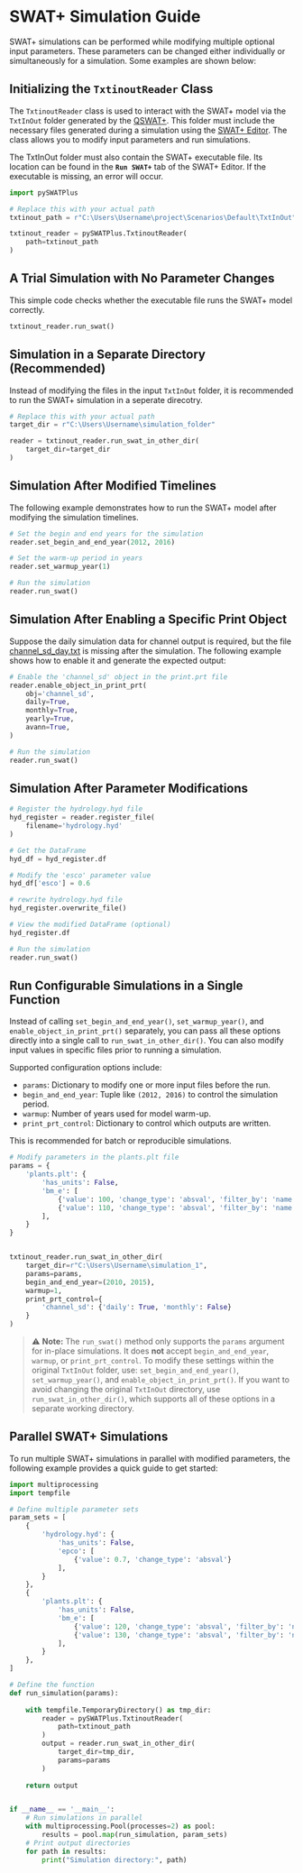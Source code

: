 # SWAT+ Simulation Guide


SWAT+ simulations can be performed while modifying multiple optional input parameters. These parameters can be changed either individually or simultaneously for a simulation. Some examples are shown below:

## Initializing the `TxtinoutReader` Class

The `TxtinoutReader` class is used to interact with the SWAT+ model via the `TxtInOut` folder generated by the [QSWAT+](https://github.com/swat-model/QSWATPlus). This folder must include the necessary files generated during a simulation using the [SWAT+ Editor](https://github.com/swat-model/swatplus-editor). The class allows you to modify input parameters and run simulations.

The TxtInOut folder must also contain the SWAT+ executable file. Its location can be found in the **`Run SWAT+`** tab of the SWAT+ Editor. If the executable is missing, an error will occur.


```python
import pySWATPlus

# Replace this with your actual path
txtinout_path = r"C:\Users\Username\project\Scenarios\Default\TxtInOut" 

txtinout_reader = pySWATPlus.TxtinoutReader(
    path=txtinout_path
)
```

## A Trial Simulation with No Parameter Changes

This simple code checks whether the executable file runs the SWAT+ model correctly. 

```python
txtinout_reader.run_swat()
```

## Simulation in a Separate Directory (Recommended)

Instead of modifying the files in the input `TxtInOut` folder, it is recommended to run the SWAT+ simulation in a seperate direcotry. 

```python
# Replace this with your actual path
target_dir = r"C:\Users\Username\simulation_folder" 

reader = txtinout_reader.run_swat_in_other_dir(
    target_dir=target_dir
)
```

## Simulation After Modified Timelines

The following example demonstrates how to run the SWAT+ model after modifying the simulation timelines.

```python
# Set the begin and end years for the simulation
reader.set_begin_and_end_year(2012, 2016)

# Set the warm-up period in years
reader.set_warmup_year(1)

# Run the simulation
reader.run_swat()
```

## Simulation After Enabling a Specific Print Object

Suppose the daily simulation data for channel output is required, but the file [channel_sd_day.txt](https://swatplus.gitbook.io/io-docs/swat+-output-files/channel) is missing after the simulation. The following example shows how to enable it and generate the expected output:

```python
# Enable the 'channel_sd' object in the print.prt file
reader.enable_object_in_print_prt(
    obj='channel_sd',
    daily=True,
    monthly=True,
    yearly=True,
    avann=True,
)

# Run the simulation
reader.run_swat()
```

## Simulation After Parameter Modifications

```python
# Register the hydrology.hyd file
hyd_register = reader.register_file(
    filename='hydrology.hyd'
)

# Get the DataFrame
hyd_df = hyd_register.df

# Modify the 'esco' parameter value
hyd_df['esco'] = 0.6

# rewrite hydrology.hyd file
hyd_register.overwrite_file()

# View the modified DataFrame (optional)
hyd_register.df

# Run the simulation
reader.run_swat()
```

## Run Configurable Simulations in a Single Function
Instead of calling `set_begin_and_end_year()`, `set_warmup_year()`, and `enable_object_in_print_prt()` separately, you can pass all these options directly into a single call to `run_swat_in_other_dir()`. You can also modify input values in specific files prior to running a simulation.

Supported configuration options include:

- `params`: Dictionary to modify one or more input files before the run.
- `begin_and_end_year`: Tuple like `(2012, 2016)` to control the simulation period.
- `warmup`: Number of years used for model warm-up.
- `print_prt_control`: Dictionary to control which outputs are written.

This is recommended for batch or reproducible simulations.


```python
# Modify parameters in the plants.plt file
params = {
    'plants.plt': {
        'has_units': False,
        'bm_e': [
            {'value': 100, 'change_type': 'absval', 'filter_by': 'name == "agrl"'},
            {'value': 110, 'change_type': 'absval', 'filter_by': 'name == "almd"'},
        ],
    }
}


txtinout_reader.run_swat_in_other_dir(
    target_dir=r"C:\Users\Username\simulation_1",
    params=params,
    begin_and_end_year=(2010, 2015),
    warmup=1,
    print_prt_control={
        'channel_sd': {'daily': True, 'monthly': False}
    }
)
```
> ⚠️ **Note:** The `run_swat()` method only supports the `params` argument for in-place simulations. 
It does **not** accept `begin_and_end_year`, `warmup`, or `print_prt_control`. To modify these settings within the original `TxtInOut` folder, use: `set_begin_and_end_year()`, `set_warmup_year()`, and `enable_object_in_print_prt()`. If you want to avoid changing the original `TxtInOut` directory, use `run_swat_in_other_dir()`, which supports all of these options in a separate working directory.


## Parallel SWAT+ Simulations

To run multiple SWAT+ simulations in parallel with modified parameters, the following example provides a quick guide to get started:


```python
import multiprocessing
import tempfile

# Define multiple parameter sets
param_sets = [
    {
        'hydrology.hyd': {
            'has_units': False,
            'epco': [
                {'value': 0.7, 'change_type': 'absval'}
            ],
        }
    },
    {
        'plants.plt': {
            'has_units': False,
            'bm_e': [
                {'value': 120, 'change_type': 'absval', 'filter_by': 'name == "agrl"'},
                {'value': 130, 'change_type': 'absval', 'filter_by': 'name == "almd"'},
            ],
        }
    },
]

# Define the function
def run_simulation(params):
    
    with tempfile.TemporaryDirectory() as tmp_dir:
        reader = pySWATPlus.TxtinoutReader(
            path=txtinout_path
        )
        output = reader.run_swat_in_other_dir(
            target_dir=tmp_dir,
            params=params
        )
    
    return output


if __name__ == '__main__':
    # Run simulations in parallel
    with multiprocessing.Pool(processes=2) as pool:
        results = pool.map(run_simulation, param_sets)
    # Print output directories
    for path in results:
        print("Simulation directory:", path)
```







